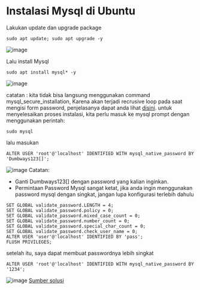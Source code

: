 # Instalasi Mysql di Ubuntu

Lakukan update dan upgrade package
```
sudo apt update; sudo apt upgrade -y
```
![image](https://user-images.githubusercontent.com/36489276/204156635-bb04f25d-d566-4bf8-89eb-fa176262d885.png)

Lalu install Mysql
```
sudo apt install mysql* -y
```
![image](https://user-images.githubusercontent.com/36489276/204156913-895aa9a3-f662-4854-90bd-7426f5cf5bdb.png)

catatan : kita tidak bisa langsung menggunakan command mysql_secure_installation, Karena akan terjadi recrusive loop pada saat
mengisi form password, penjelasanya dapat anda lihat [disini](https://www.digitalocean.com/community/tutorials/how-to-install-mysql-on-ubuntu-20-04).
untuk menyelesaikan proses instalasi, kita perlu masuk ke mysql prompt dengan menggunakan perintah:
```
sudo mysql
```
lalu masukan
```
ALTER USER 'root'@'localhost' IDENTIFIED WITH mysql_native_password BY 'Dumbways123[]';
```
![image](https://user-images.githubusercontent.com/36489276/204157264-c9ec0d69-e3dd-4323-9071-9f854203309d.png)
Catatan:
- Ganti Dumbways123[] dengan password yang kalian inginkan.
- Permintaan Password Mysql sangat ketat, jika anda ingin menggunakan password mysql dengan singkat, jangan lupa konfigurasi terlebih dahulu
```
SET GLOBAL validate_password.LENGTH = 4;
SET GLOBAL validate_password.policy = 0;
SET GLOBAL validate_password.mixed_case_count = 0;
SET GLOBAL validate_password.number_count = 0;
SET GLOBAL validate_password.special_char_count = 0;
SET GLOBAL validate_password.check_user_name = 0;
ALTER USER 'user'@'localhost' IDENTIFIED BY 'pass';
FLUSH PRIVILEGES;
```
setelah itu, saya dapat membuat passwordnya lebih singkat
```
ALTER USER 'root'@'localhost' IDENTIFIED WITH mysql_native_password BY '1234';
```
![image](https://user-images.githubusercontent.com/36489276/204157691-3f0b875d-575e-4bef-9add-a069380014cd.png)
[Sumber solusi](https://stackoverflow.com/questions/43094726/your-password-does-not-satisfy-the-current-policy-requirements)




